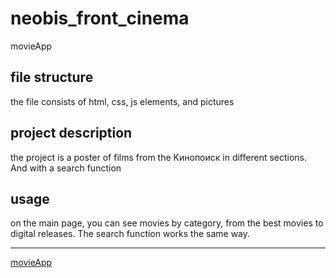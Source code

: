 # neobis_front_cinema
movieApp
## file structure
the file consists of html, css, js elements, and pictures
## project description
the project is a poster of films from the Kинопоиск in different sections. And with a search function
## usage
on the main page, you can see movies by category, from the best movies to digital releases. The search function works the same way.

***
[movieApp](https://www.google.com/webhp?hl=ru&sa=X&ved=0ahUKEwiYgqKQjdT-AhXvwosKHWadDYgQPAgI)
